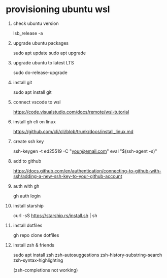 # provisioning ubuntu wsl

1. check ubuntu version

    lsb_release -a

1. upgrade ubuntu packages

    sudo apt update
    sudo apt upgrade

1. upgrade ubuntu to latest LTS

    sudo do-release-upgrade

1. install git

    sudo apt install git

1. connect vscode to wsl

    https://code.visualstudio.com/docs/remote/wsl-tutorial

1. install gh cli on linux

    https://github.com/cli/cli/blob/trunk/docs/install_linux.md

1. create ssh key

    ssh-keygen -t ed25519 -C "your@email.com"
    eval "$(ssh-agent -s)"

1. add to github

    https://docs.github.com/en/authentication/connecting-to-github-with-ssh/adding-a-new-ssh-key-to-your-github-account

1. auth with gh

    gh auth login

1. install starship

    curl -sS https://starship.rs/install.sh | sh

1. install dotfiles

    gh repo clone dotfiles

1. install zsh & friends

    sudo apt install zsh zsh-autosuggestions zsh-history-substring-search zsh-syntax-highlighting

    (zsh-completions not working)